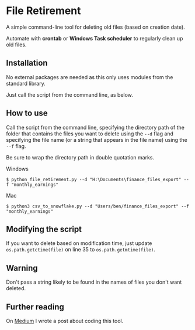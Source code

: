 # File Retirement

A simple command-line tool for deleting old files (based on creation date).

Automate with **crontab** or **Windows Task scheduler** to regularly clean up old files.

## Installation

No external packages are needed as this only uses modules from the standard library.

Just call the script from the command line, as below.

## How to use

Call the script from the command line, specifying the directory path of the folder that contains the files you want to delete using the `--d` flag and specifying the file name (or a string that appears in the file name) using the `--f` flag.

Be sure to wrap the directory path in double quotation marks.

Windows
```
$ python file_retirement.py --d "H:\Documents\finance_files_export" --f "monthly_earnings"
```

Mac
```
$ python3 csv_to_snowflake.py --d "Users/ben/finance_files_export" --f "monthly_earnings"
```

## Modifying the script
If you want to delete based on modification time, just update `os.path.getctime(file)` on line 35 to `os.path.getmtime(file)`.

## Warning
Don't pass a string likely to be found in the names of files you don't want deleted. 

## Further reading
On [Medium](https://medium.com/@ben.nour_68691/writing-a-python-script-to-examine-file-metadata-and-modify-a-directorys-contents-accordingly-d9d3b0f4d2b6) I wrote a post about coding this tool.

